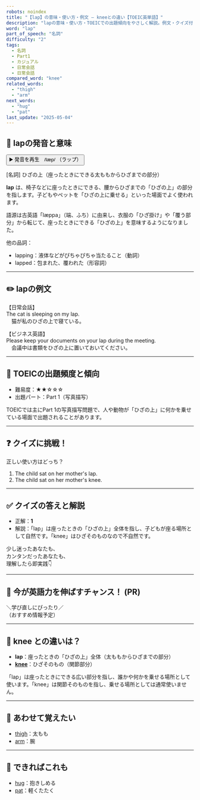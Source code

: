 ```yaml
---
robots: noindex
title: "【lap】の意味・使い方・例文 ― kneeとの違い【TOEIC英単語】"
description: "lapの意味・使い方・TOEICでの出題傾向をやさしく解説。例文・クイズ付きでkneeとの違いもわかりやすく学べます。"
word: "lap"
part_of_speech: "名詞"
difficulty: "2"
tags:
  - 名詞
  - Part1
  - カジュアル
  - 日常会話
  - 日常会話
compared_word: "knee"
related_words:
  - "thigh"
  - "arm"
next_words:
  - "hug"
  - "pat"
last_update: "2025-05-04"
---
```


## 🔰 lapの発音と意味

<button class="play-audio" onclick="playTTS('lap')">
  <span class="play-audio-main">
    ▶️ 発音を再生　/læp/
  </span>
  <span class="play-audio-sub">
    （ラップ）
  </span>
</button>

[名詞] ひざの上（座ったときにできる太ももからひざまでの部分）

**lap** は、椅子などに座ったときにできる、腰からひざまでの「ひざの上」の部分を指します。子どもやペットを「ひざの上に乗せる」といった場面でよく使われます。

語源は古英語「læppa」（端、ふち）に由来し、衣服の「ひざ掛け」や「覆う部分」から転じて、座ったときにできる「ひざの上」を意味するようになりました。

他の品詞：  
- lapping：液体などがぴちゃぴちゃ当たること（動詞）
- lapped：包まれた、覆われた（形容詞）

---

## ✏️ lapの例文

【日常会話】  
The cat is sleeping on my lap.  
　猫が私のひざの上で寝ている。

【ビジネス英語】  
Please keep your documents on your lap during the meeting.  
　会議中は書類をひざの上に置いておいてください。

---

## 🎯 TOEICの出題頻度と傾向

- 難易度：★★☆☆☆
- 出題パート：Part 1（写真描写）

TOEICでは主にPart 1の写真描写問題で、人や動物が「ひざの上」に何かを乗せている場面で出題されることがあります。

---

## ❓ クイズに挑戦！

正しい使い方はどっち？

1. The child sat on her mother's lap.  
2. The child sat on her mother's knee.

---

## ✅ クイズの答えと解説

- 正解：**1**
- 解説：「lap」は座ったときの「ひざの上」全体を指し、子どもが座る場所として自然です。「knee」はひざそのものなので不自然です。

少し迷ったあなたも、  
カンタンだったあなたも、  
理解したら即実践👇️

---

## 🚀 今が英語力を伸ばすチャンス！ (PR)

<div class="info-center">
＼学び直しにぴったり／<br>  
（おすすめ情報予定）
</div>

---

## 🤔  knee との違いは？

- **lap**：座ったときの「ひざの上」全体（太ももからひざまでの部分）
- **[knee](/word/knee/)**：ひざそのもの（関節部分）

「lap」は座ったときにできる広い部分を指し、誰かや何かを乗せる場所として使います。「knee」は関節そのものを指し、乗せる場所としては通常使いません。

---

## 🧩 あわせて覚えたい

- [thigh](/word/thigh/)：太もも
- [arm](/word/arm/)：腕

---

## 📖 できればこれも

- [hug](/word/hug/)：抱きしめる
- [pat](/word/pat/)：軽くたたく

<!-- cvid: aid23_bid41 -->
